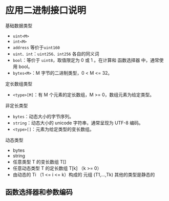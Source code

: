 
# 应用二进制接口说明

基础数据类型
* `uint<M>`
* `int<M>`
* `address` 等价于`uint160`
* `uint、int`：`uint256、int256` 各自的同义词
* `bool`：等价于 `uint8`，取值限定为 0 或 1 。在计算和 函数选择器 中，通常使用 bool。
* `bytes<M>`：M 字节的二进制类型，0 < M <= 32。

定长数组类型
* `<type>[M]`：有 M 个元素的定长数组，M >= 0，数组元素为给定类型。

非定长类型
* `bytes`：动态大小的字节序列。
* `string`：动态大小的 unicode 字符串，通常呈现为 UTF-8 编码。
* `<type>[]`：元素为给定类型的变长数组。


动态类型
* bytes
* string
* 任意类型 T 的变长数组 T[]
* 任意动态类型 T 的定长数组 T[k] （k >= 0）
* 由动态的 Ti （1 <= i <= k）构成的 元组 (T1,...,Tk)
其他的类型是静态的

## 函数选择器和参数编码
